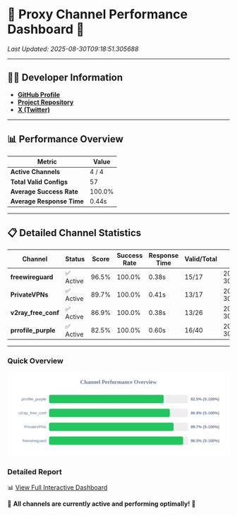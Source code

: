 # 🌟 Proxy Channel Performance Dashboard 🌟

_Last Updated: 2025-08-30T09:18:51.305688_

---

## 👩‍💻 Developer Information

- **[GitHub Profile](https://github.com/4n0nymou3)**  
- **[Project Repository](https://github.com/4n0nymou3/multi-proxy-config-fetcher)**  
- **[X (Twitter)](https://x.com/4n0nymou3)**  

---

## 📊 Performance Overview

| Metric                | Value       |
|-----------------------|-------------|
| **Active Channels**   | 4 / 4       |
| **Total Valid Configs** | 57          |
| **Average Success Rate** | 100.0%      |
| **Average Response Time** | 0.44s       |

---

## 📋 Detailed Channel Statistics

| Channel          | Status     | Score  | Success Rate | Response Time | Valid/Total | Last Success               |
|------------------|------------|--------|--------------|---------------|-------------|----------------------------|
| **freewireguard**  | ✅ Active  | 96.5%  | 100.0% | 0.38s         | 15/17       | 2025-08-30T09:18:51.303937 |
| **PrivateVPNs**  | ✅ Active  | 89.7%  | 100.0% | 0.41s         | 13/17       | 2025-08-30T09:18:50.898269 |
| **v2ray_free_conf**  | ✅ Active  | 86.9%  | 100.0% | 0.38s         | 13/26       | 2025-08-30T09:18:50.448811 |
| **prrofile_purple**  | ✅ Active  | 82.5%  | 100.0% | 0.60s         | 16/40       | 2025-08-30T09:18:50.028555 |

---

### Quick Overview
<div align="center">
  <a href="https://raw.githubusercontent.com/nullluser/NullRepo/refs/heads/main/assets/channel_stats_chart.svg">
    <img src="https://raw.githubusercontent.com/nullluser/NullRepo/refs/heads/main/assets/channel_stats_chart.svg" alt="Source Performance Statistics" width="800">
  </a>
</div>

### Detailed Report
📊 [View Full Interactive Dashboard](https://htmlpreview.github.io/?https://github.com/nullluser/NullRepo/blob/main/assets/performance_report.html)

🎉 **All channels are currently active and performing optimally!** 🎉
